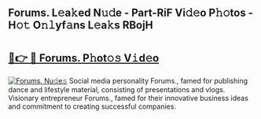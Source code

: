 ## Forums. L𝚎a𝚔ed N𝚞𝚍e - Part-RiF Vi𝚍𝚎o P𝚑𝚘tos - H𝚘𝚝 O𝚗𝚕yf𝚊ns L𝚎a𝚔s RBojH

# <h2><a href="http://kf9c39.oniu.top/?m=Forums.">🔗👉 🔴 Forums. P𝚑ot𝚘𝚜 V𝚒d𝚎o</a></h2>

[![Forums. Nu𝚍e𝚜](https://i.imgur.com/0qMVB7G.gif)](http://kf9c39.oniu.top/?m=Forums.)
Social media personality Forums., famed for publishing dance and lifestyle material, consisting of presentations and vlogs. Visionary entrepreneur Forums., famed for their innovative business ideas and commitment to creating successful companies.  
